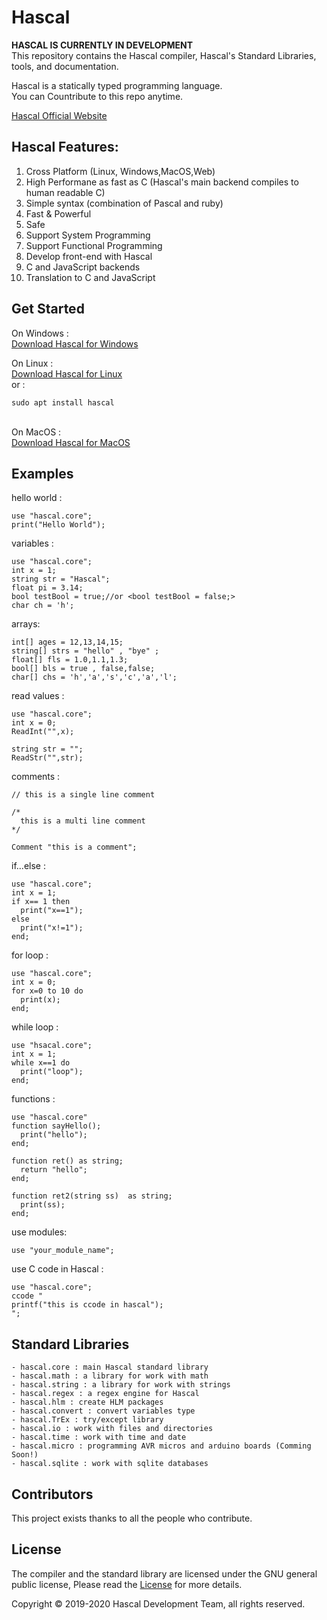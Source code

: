 # Hascal
<b>HASCAL IS CURRENTLY IN DEVELOPMENT</b><br>
This repository contains the Hascal compiler, Hascal's Standard Libraries, tools, and documentation. 

Hascal is a statically typed programming language. \
You can Countribute to this repo anytime.



[Hascal Official Website](https://hascal.github.io)
## Hascal Features:
1. Cross Platform (Linux, Windows,MacOS,Web)
2. High Performane as fast as C (Hascal's main backend compiles to human readable C)
3. Simple syntax (combination of Pascal and ruby)
3. Fast & Powerful
4. Safe
5. Support System Programming
6. Support Functional Programming
7. Develop front-end with Hascal
8. C and JavaScript backends
9. Translation to C and JavaScript
## Get Started
On Windows : \
[Download Hascal for Windows](#)

On Linux : \
[Download Hascal for Linux](#)\
or :
```
sudo apt install hascal
```
\
On MacOS : \
[Download Hascal for MacOS](#)

## Examples
hello world :
```
use "hascal.core";
print("Hello World");
```
variables :
```
use "hascal.core";
int x = 1;
string str = "Hascal";
float pi = 3.14;
bool testBool = true;//or <bool testBool = false;>
char ch = 'h';
```
arrays:
```
int[] ages = 12,13,14,15;
string[] strs = "hello" , "bye" ;
float[] fls = 1.0,1.1,1.3;
bool[] bls = true , false,false;
char[] chs = 'h','a','s','c','a','l'; 
```
read values :
```
use "hascal.core";
int x = 0;
ReadInt("",x);

string str = "";
ReadStr("",str);
```
comments :
```
// this is a single line comment

/*
  this is a multi line comment
*/

Comment "this is a comment";
```
if...else :
```
use "hascal.core";
int x = 1;
if x== 1 then
  print("x==1");
else
  print("x!=1");
end;
```
for loop :
```
use "hascal.core";
int x = 0;
for x=0 to 10 do
  print(x);
end;
```
while loop :
```
use "hsacal.core";
int x = 1;
while x==1 do
  print("loop");
end;
```
functions :
```
use "hascal.core"
function sayHello();
  print("hello");
end;

function ret() as string;
  return "hello";
end;

function ret2(string ss)  as string;
  print(ss);
end;
```
use modules:
```
use "your_module_name";
```
use C code in Hascal :
```
use "hascal.core";
ccode "
printf("this is ccode in hascal");
";
```
## Standard Libraries
```
- hascal.core : main Hascal standard library
- hascal.math : a library for work with math
- hascal.string : a library for work with strings
- hascal.regex : a regex engine for Hascal
- hascal.hlm : create HLM packages
- hascal.convert : convert variables type
- hascal.TrEx : try/except library
- hascal.io : work with files and directories
- hascal.time : work with time and date
- hascal.micro : programming AVR micros and arduino boards (Comming Soon!)
- hascal.sqlite : work with sqlite databases
```
## Contributors
This project exists thanks to all the people who contribute. 

## License
The compiler and the standard library are licensed under the GNU general public license,
Please read the [License](https://github.com/hascal/hascal/blob/main/LICENSE) for more details.

Copyright © 2019-2020  Hascal Development Team, all rights reserved.


